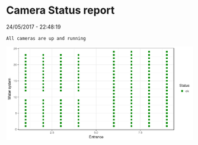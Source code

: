 Camera Status report
================
24/05/2017 - 22:48:19

    All cameras are up and running

![](camreport_files/figure-markdown_github/unnamed-chunk-2-1.png)
